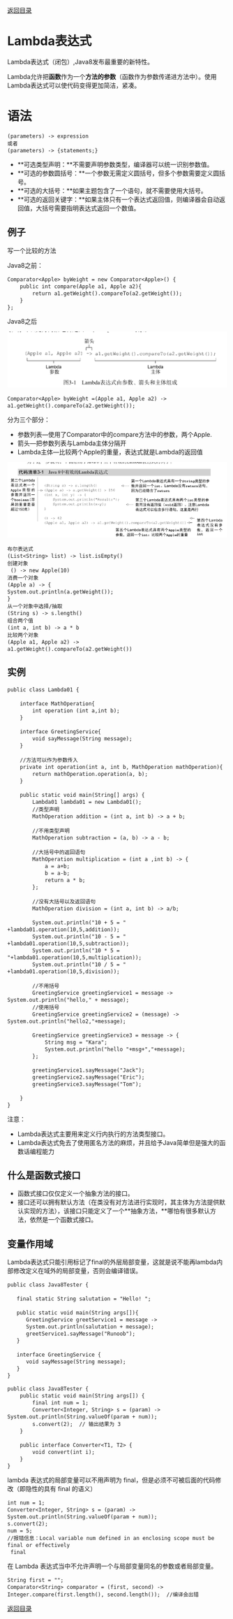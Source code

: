 [返回目录](/README.md)

# Lambda表达式

Lambda表达式（闭包）,Java8发布最重要的新特性。

Lambda允许把**函数**作为一个**方法的参数**（函数作为参数传递进方法中）。使用Lambda表达式可以使代码变得更加简洁，紧凑。

# 语法

```
(parameters) -> expression
或者
(parameters) -> {statements;}
```

* **可选类型声明：**不需要声明参数类型，编译器可以统一识别参数值。
* **可选的参数圆括号：**一个参数无需定义圆括号，但多个参数需要定义圆括号。
* **可选的大括号：**如果主题包含了一个语句，就不需要使用大括号。
* **可选的返回关键字：**如果主体只有一个表达式返回值，则编译器会自动返回值，大括号需要指明表达式返回一个数值。

## 例子

写一个比较的方法

Java8之前：

```
Comparator<Apple> byWeight = new Comparator<Apple>() {
    public int compare(Apple a1, Apple a2){
        return a1.getWeight().compareTo(a2.getWeight());
    }
};
```

Java8之后

![](../assets/import01.png)

```
Comparator<Apple> byWeight =(Apple a1, Apple a2) -> a1.getWeight().compareTo(a2.getWeight());
```

分为三个部分：

* 参数列表—使用了Comparator中的compare方法中的参数，两个Apple.
* 箭头—把参数列表与Lambda主体分隔开
* Lambda主体—比较两个Apple的重量，表达式就是Lambda的返回值

![](../assets/import02.png)

```
布尔表达式  
(List<String> list) -> list.isEmpty()
创建对象 
 () -> new Apple(10)
消费一个对象
(Apple a) -> {
System.out.println(a.getWeight());
}
从一个对象中选择/抽取
(String s) -> s.length()
组合两个值  
(int a, int b) -> a * b
比较两个对象
(Apple a1, Apple a2) ->
a1.getWeight().compareTo(a2.getWeight())
```

## 实例

```
public class Lambda01 {

    interface MathOperation{
        int operation (int a,int b);
    }

    interface GreetingService{
        void sayMessage(String message);
    }

    //方法可以作为参数传入
    private int operation(int a, int b, MathOperation mathOperation){
        return mathOperation.operation(a, b);
    }

    public static void main(String[] args) {
        Lambda01 lambda01 = new Lambda01();
        //类型声明
        MathOperation addition = (int a, int b) -> a + b;

        //不用类型声明
        MathOperation subtraction = (a, b) -> a - b;

        //大括号中的返回语句
        MathOperation multiplication = (int a ,int b) -> {
            a = a+b;
            b = a-b;
            return a * b;
        };

        //没有大括号以及返回语句
        MathOperation division = (int a, int b) -> a/b;

        System.out.println("10 + 5 = " +lambda01.operation(10,5,addition));
        System.out.println("10 - 5 = " +lambda01.operation(10,5,subtraction));
        System.out.println("10 * 5 = "+lambda01.operation(10,5,multiplication));
        System.out.println("10 / 5 = " +lambda01.operation(10,5,division));

        //不用括号
        GreetingService greetingService1 = message -> System.out.println("hello," + message);
        //使用括号
        GreetingService greetingService2 = (message) -> System.out.println("hello2,"+message);

        GreetingService greetingService3 = message -> {
            String msg = "Kara";
            System.out.println("hello "+msg+","+message);
        };

        greetingService1.sayMessage("Jack");
        greetingService2.sayMessage("Eric");
        greetingService3.sayMessage("Tom");

    }
}
```

注意：

* Lambda表达式主要用来定义行内执行的方法类型接口。
* Lambda表达式免去了使用匿名方法的麻烦，并且给予Java简单但是强大的函数话编程能力

## 什么是函数式接口

* 函数式接口仅仅定义一个抽象方法的接口。
* 接口还可以拥有默认方法（在类没有对方法进行实现时，其主体为方法提供默认实现的方法），该接口只能定义了一个**抽象方法，**哪怕有很多默认方法，依然是一个函数式接口。

## 变量作用域

Lambda表达式只能引用标记了final的外层局部变量，这就是说不能再lambda内部修改定义在域外的局部变量，否则会编译错误。

```
public class Java8Tester {

   final static String salutation = "Hello! ";

   public static void main(String args[]){
      GreetingService greetService1 = message -> 
      System.out.println(salutation + message);
      greetService1.sayMessage("Runoob");
   }

   interface GreetingService {
      void sayMessage(String message);
   }
}
```

```
public class Java8Tester {
    public static void main(String args[]) {
        final int num = 1;
        Converter<Integer, String> s = (param) -> System.out.println(String.valueOf(param + num));
        s.convert(2);  // 输出结果为 3
    }

    public interface Converter<T1, T2> {
        void convert(int i);
    }
}
```

lambda 表达式的局部变量可以不用声明为 final，但是必须不可被后面的代码修改（即隐性的具有 final 的语义）

```
int num = 1;  
Converter<Integer, String> s = (param) -> System.out.println(String.valueOf(param + num));
s.convert(2);
num = 5;  
//报错信息：Local variable num defined in an enclosing scope must be final or effectively 
 final
```

在 Lambda 表达式当中不允许声明一个与局部变量同名的参数或者局部变量。

```
String first = "";  
Comparator<String> comparator = (first, second) -> Integer.compare(first.length(), second.length());  //编译会出错
```

[返回目录](#)

